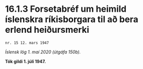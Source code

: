 # 16.1.3 Forsetabréf um heimild íslenskra ríkisborgara til að bera erlend heiðursmerki

`nr. 15 12. mars 1947`

_Íslensk lög 1. maí 2020 (útgáfa 150b)._

**Tók gildi 1. júlí 1947.**

